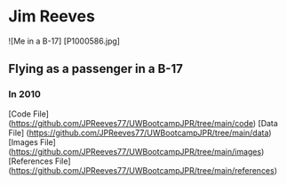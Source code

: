 # Jim Reeves

![Me in a B-17] [P1000586.jpg]

## Flying as a passenger in a B-17

### In 2010


[Code File] (https://github.com/JPReeves77/UWBootcampJPR/tree/main/code)
[Data File] (https://github.com/JPReeves77/UWBootcampJPR/tree/main/data)
[Images File] (https://github.com/JPReeves77/UWBootcampJPR/tree/main/images)
[References File] (https://github.com/JPReeves77/UWBootcampJPR/tree/main/references)

